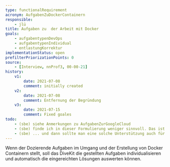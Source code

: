 ```yaml
---
type: functionalRequirement
acronym: AufgabenZuDockerContainern
responsible: 
    - jlü
title: Aufgaben zu  der Arbeit mit Docker 
goals: 
    - aufgabentypenDevOps
    - aufgabentypenIndividual
    - entlastungKorrektur
implementationStatus: open
prefilterPriorizationPoints: 0
source:
    - [Interview, nnProf3, 00-00-21]
history:
    v1:
        date: 2021-07-08
        comment: initially created
    v2:
        date: 2021-07-08
        comment: Entfernung der Begründung
    v3:
        date: 2021-07-15
        comment: Fixed goales
todo: 
    - (sbe) siehe Anmerkungen zu AufgabenZurGoogleCloud
    - (sbe) finde ich in dieser Formulierung weniger sinnvoll. Das ist doch eine allgemeine Eigenschaft, die man nicht spezifisch für die Google Cloud wiederholen muss. Wäre es nicht sinnvoller, stattdessen eine Art "Plugin" oder Erweiterungs-API für Deployment in die Google Cloud zu fordern?
    - (sbe) ... und dann sollte man eine solche Unterstützung auch für den Erstellungsprozess von Aufgaben fordern, z.B. in Form von Test-Libraries.
---
```


Wenn der Dozierende Aufgaben im Umgang und der Erstellung von Docker Containern stellt, soll das DiveKit die gestellten Aufgaben
individualisieren und automatisch die eingereichten Lösungen auswerten können.



